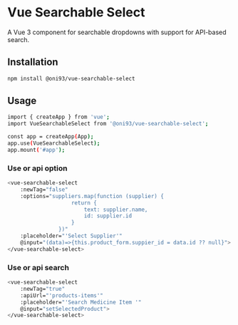# Vue Searchable Select

A Vue 3 component for searchable dropdowns with support for API-based search.

## Installation

```bash
npm install @oni93/vue-searchable-select

```

## Usage ##

```bash
import { createApp } from 'vue';
import VueSearchableSelect from '@oni93/vue-searchable-select';

const app = createApp(App);
app.use(VueSearchableSelect);
app.mount('#app');


```
### Use or api option

```bash
<vue-searchable-select
    :newTag="false"
    :options="suppliers.map(function (supplier) {
                    return {
                        text: supplier.name,
                        id: supplier.id
                    }
                })"
    :placeholder="'Select Supplier'"
    @input="(data)=>{this.product_form.suppier_id = data.id ?? null}">
</vue-searchable-select>
```
### Use or api search
```bash
<vue-searchable-select
    :newTag="true"
    :apiUrl="'products-items'"
    :placeholder="'Search Medicine Item '"
    @input="setSelectedProduct">
</vue-searchable-select>
```
